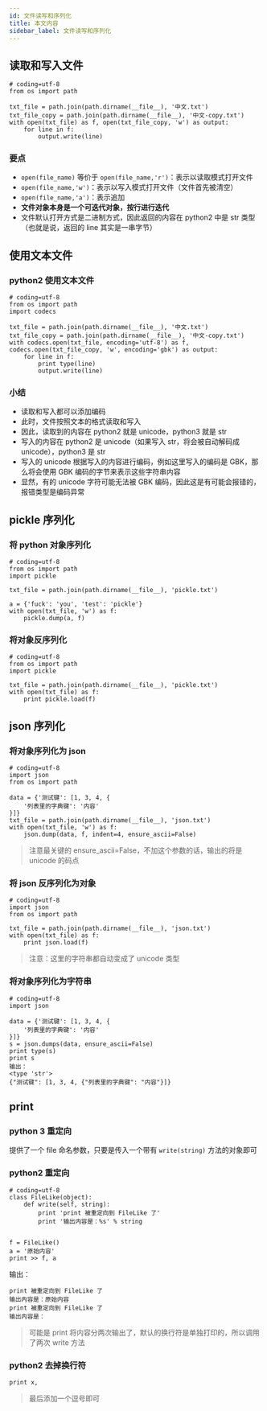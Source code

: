 ```yaml
---
id: 文件读写和序列化
title: 本文内容
sidebar_label: 文件读写和序列化
---
```




## 读取和写入文件

```
# coding=utf-8
from os import path

txt_file = path.join(path.dirname(__file__), '中文.txt')
txt_file_copy = path.join(path.dirname(__file__), '中文-copy.txt')
with open(txt_file) as f, open(txt_file_copy, 'w') as output:
    for line in f:
        output.write(line)
```

### 要点

- `open(file_name)` 等价于 `open(file_name,'r')`：表示以读取模式打开文件
- `open(file_name,'w')`：表示以写入模式打开文件（文件首先被清空）
- `open(file_name,'a')`：表示追加
- **文件对象本身是一个可迭代对象，按行进行迭代**
- 文件默认打开方式是二进制方式，因此返回的内容在 python2 中是 str 类型（也就是说，返回的 line 其实是一串字节）



## 使用文本文件

### python2 使用文本文件

```
# coding=utf-8
from os import path
import codecs

txt_file = path.join(path.dirname(__file__), '中文.txt')
txt_file_copy = path.join(path.dirname(__file__), '中文-copy.txt')
with codecs.open(txt_file, encoding='utf-8') as f, codecs.open(txt_file_copy, 'w', encoding='gbk') as output:
    for line in f:
        print type(line)
        output.write(line)

```

### 小结

- 读取和写入都可以添加编码
- 此时，文件按照文本的格式读取和写入
- 因此，读取到的内容在 python2 就是 unicode，python3 就是 str
- 写入的内容在 python2 是 unicode（如果写入 str，将会被自动解码成 unicode），python3 是 str
- 写入的 unicode 根据写入的内容进行编码，例如这里写入的编码是 GBK，那么将会使用 GBK 编码的字节来表示这些字符串内容
- 显然，有的 unicode 字符可能无法被 GBK 编码，因此这是有可能会报错的，报错类型是编码异常



## pickle 序列化

### 将 python 对象序列化

```
# coding=utf-8
from os import path
import pickle

txt_file = path.join(path.dirname(__file__), 'pickle.txt')

a = {'fuck': 'you', 'test': 'pickle'}
with open(txt_file, 'w') as f:
    pickle.dump(a, f)
```

### 将对象反序列化

```
# coding=utf-8
from os import path
import pickle

txt_file = path.join(path.dirname(__file__), 'pickle.txt')
with open(txt_file) as f:
    print pickle.load(f)
```



## json 序列化

### 将对象序列化为 json

```
# coding=utf-8
import json
from os import path

data = {'测试键': [1, 3, 4, {
    '列表里的字典键': '内容'
}]}
txt_file = path.join(path.dirname(__file__), 'json.txt')
with open(txt_file, 'w') as f:
    json.dump(data, f, indent=4, ensure_ascii=False)

```

> 注意最关键的 ensure_ascii=False，不加这个参数的话，输出的将是 unicode 的码点

### 将 json 反序列化为对象

```
# coding=utf-8
import json
from os import path

txt_file = path.join(path.dirname(__file__), 'json.txt')
with open(txt_file) as f:
    print json.load(f)

```

> 注意：这里的字符串都自动变成了 unicode 类型

### 将对象序列化为字符串

```
# coding=utf-8
import json

data = {'测试键': [1, 3, 4, {
    '列表里的字典键': '内容'
}]}
s = json.dumps(data, ensure_ascii=False)
print type(s)
print s
输出：
<type 'str'>
{"测试键": [1, 3, 4, {"列表里的字典键": "内容"}]}
```



## print

### python 3 重定向

提供了一个 file 命名参数，只要是传入一个带有 `write(string)` 方法的对象即可

### python2 重定向

```
# coding=utf-8
class FileLike(object):
    def write(self, string):
        print 'print 被重定向到 FileLike 了'
        print '输出内容是：%s' % string


f = FileLike()
a = '原始内容'
print >> f, a

```

输出：

```
print 被重定向到 FileLike 了
输出内容是：原始内容
print 被重定向到 FileLike 了
输出内容是：
```

> 可能是 print 将内容分两次输出了，默认的换行符是单独打印的，所以调用了两次 write 方法

### python2 去掉换行符

```
print x,
```

> 最后添加一个逗号即可

